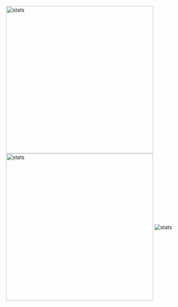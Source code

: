 <div>
  <img align="center" width=400px src="https://github-readme-stats.vercel.app/api?username=GustavoPimentaRibeiro&theme=react&show_icons=true&hide_border=true&count_private=true" alt="stats" />
  <img align="center" width=400px src="https://github-readme-streak-stats.herokuapp.com/?user=GustavoPimentaRibeiro&theme=react&hide_border=true" alt="stats" />
  <img align="center" src="https://github-readme-stats.vercel.app/api/top-langs/?username=GustavoPimentaRibeiro&theme=react&show_icons=true&hide_border=true&layout=compact" alt="stats" /> 
</div>
